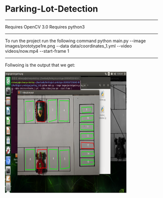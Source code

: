 # Parking-Lot-Detection
***********************************************************************************************************************
Requires OpenCV 3.0
Requires python3
************************************************************************************************************************
To run the project run the following command
python main.py --image images/prototype1re.png --data data/coordinates_1.yml --video videos/now.mp4 --start-frame 1
************************************************************************************************************************
 Follwoing is the output that we get:
 
<img src="images/Picture1.png" height="400" width="400">
